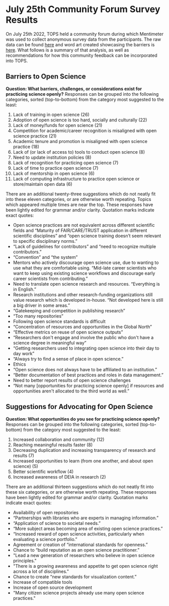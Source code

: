 # July 25th Community Forum Survey Results
On July 25th 2022, TOPS held a community forum during which Mentimeter was used to collect anonymous survey data from the participants. The raw data can be found [here](https://zenodo.org/record/6907761#.YuLdT-zML0o) and word art created showcasing the barriers is [here](https://zenodo.org/record/6949180#.YugfIezML0o). What follows is a summary of that analysis, as well as recommendations for how this community feedback can be incorporated into TOPS.

## Barriers to Open Science
**Question: What barriers, challenges, or considerations exist for practicing science openly?** 
Responses can be grouped into the following categories, sorted (top-to-bottom) from the category most suggested to the least:
1. Lack of training in open science (26)
1. Adoption of open science is too hard, socially and culturally (22)
1. Lack of money/funds for open science (21)
1. Competition for academic/career recognition is misaligned with open science practice (21)
1. Academic tenure and promotion is misaligned with open science practice (18)
1. Lack of (or lack of access to) tools to conduct open science (8)
1. Need to update institution policies (8)
1. Lack of recognition for practicing open science (7)
1. Lack of time to practice open science (7)
1. Lack of mentorship in open science (6)
1. Lack of computing infrastructure to practice open science or store/maintain open data (6)

There are an additional twenty-three suggestions which do not neatly fit into these eleven categories, or are otherwise worth repeating. Topics which appeared multiple times are near the top. These responses have been lightly edited for grammar and/or clarity. Quotation marks indicate exact quotes:
* Open science practices are not equivalent across different scientific fields and “Maturity of FAIR/CARE/TRUST application in different scientific disciplines” and “open science training doesn’t seem relevant to specific disciplinary norms.” 
* “Lack of guidelines for contributors” and “need to recognize multiple contributors.” 
* “Convention” and “the system”
* Mentors who actively discourage open science use, due to wanting to use what they are comfortable using. “Mid-late career scientists who want to keep using existing science workflows and discourage early career scientists from contributing.”  
* Need to translate open science research and resources. “Everything is in English.” 
* Research institutions and other research-funding organizations still value research which is developed in-house. “Not developed here is still a big driver in some areas.”
* “Gatekeeping and competition in publishing research”
* “Too many repositories”
* Following open science standards is difficult 
* “Concentration of resources and opportunities in the Global North”
* “Effective metrics on reuse of open science outputs”
* “Researchers don't engage and involve the public who don't have a science degree in meaningful way”
* “Getting researchers used to integrating open science into their day to day work”
* “Always try to find a sense of place in open science.” 
* Ethics
* “Open science does not always have to be affiliated to an institution.”
* “Better documentation of best practices and roles in data management.” 
* Need to better report results of open science challenges
* “Not many [opportunities for practicing science openly] if resources and opportunities aren't allocated to the third world as well.” 


## Suggestions for Advocating for Open Science
**Question: What opportunities do you see for practicing science openly?** 
Responses can be grouped into the following categories, sorted (top-to-bottom) from the category most suggested to the least:
1. Increased collaboration and community (12)
1. Reaching meaningful results faster (8)
1. Decreasing duplication and increasing transparency of research and results (7)
1. Increased opportunities to learn (from one another, and about open science) (5)
1. Better scientific workflow (4)
1. Increased awareness of DEIA in research (2)

There are an additional thirteen suggestions which do not neatly fit into these six categories, or are otherwise worth repeating. These responses have been lightly edited for grammar and/or clarity. Quotation marks indicate exact quotes:
* Availability of open repositories
* “Partnerships with libraries who are experts in managing information.”
* “Application of science to societal needs.”
* “More subject areas becoming area of existing open science practices.”
* “Increased reward of open science activities, particularly when evaluating a science portfolio.”
* Agreement or creation of “international standards for openness.”
* Chance to “build reputation as an open science practitioner.”
* "Lead a new generation of researchers who believe in open science principles."
* "There is a growing awareness and appetite to get open science right across a lot of disciplines."
* Chance to create “new standards for visualization content.”
* Increase of compatible tools
* Increase of open source development
* "Many citizen science projects already use many open science practices."